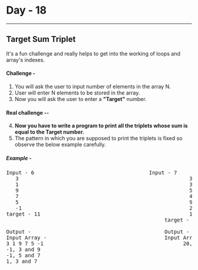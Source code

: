# Day - 18
---
## Target Sum Triplet
 It's a fun challenge and really helps to get into the working of loops and array's indexes.


#### Challenge - 
1. You will ask the user to input number of elements in the array N.
2. User will enter N elements to be stored in the array.
3. Now you will ask the user to enter a <b>"Target"</b> number.

#### Real challenge -- 
4. <b> Now you have to write a program to print all the triplets whose sum is equal to the Target number.</b>
5. The pattern in which you are supposed to print the triplets is fixed so observe the below example carefully. 

##### Example -
<pre>Input - 6                                     Input - 7                                     
   3                                                       31                                                
   1                                                       34                                                  
   9                                                       5                                                 
   7                                                       4                                                 
   5                                                       9
   -1                                                      20
target - 11                                                16
                                                   target - 85
                                                                                
Output -                                           Output -                                                    
Input Array -                                      Input Array - 31 34 5 4 9 20 16
3 1 9 7 5 -1                                             20, 31 and 34                                                                       
-1, 3 and 9                                                                      
-1, 5 and 7                       
1, 3 and 7                        
                                    
</pre>         